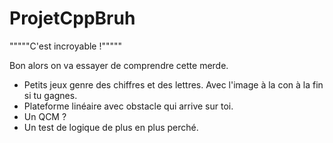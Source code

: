 # ProjetCppBruh
"""""C'est incroyable !"""""

Bon alors on va essayer de comprendre cette merde.

- Petits jeux genre des chiffres et des lettres. Avec l'image à la con à la fin si tu gagnes.
- Plateforme linéaire avec obstacle qui arrive sur toi.
- Un QCM ?
- Un test de logique de plus en plus perché.
